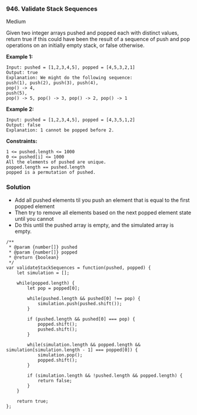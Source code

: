 ### 946. Validate Stack Sequences
Medium

Given two integer arrays pushed and popped each with distinct values, return true if this could have been the result of a sequence of push and pop operations on an initially empty stack, or false otherwise.
 

**Example 1:**
```
Input: pushed = [1,2,3,4,5], popped = [4,5,3,2,1]
Output: true
Explanation: We might do the following sequence:
push(1), push(2), push(3), push(4),
pop() -> 4,
push(5),
pop() -> 5, pop() -> 3, pop() -> 2, pop() -> 1
```

**Example 2:**
```
Input: pushed = [1,2,3,4,5], popped = [4,3,5,1,2]
Output: false
Explanation: 1 cannot be popped before 2.
``` 

**Constraints:**
```
1 <= pushed.length <= 1000
0 <= pushed[i] <= 1000
All the elements of pushed are unique.
popped.length == pushed.length
popped is a permutation of pushed.
```

### Solution
- Add all pushed elements til you push an element that is equal to the first popped element
- Then try to remove all elements based on the next popped element state until you cannot
- Do this until the pushed array is empty, and the simulated array is empty.
```
/**
 * @param {number[]} pushed
 * @param {number[]} popped
 * @return {boolean}
 */
var validateStackSequences = function(pushed, popped) {
    let simulation = [];
    
    while(popped.length) {
        let pop = popped[0];
        
        while(pushed.length && pushed[0] !== pop) {
            simulation.push(pushed.shift());
        }
        
        if (pushed.length && pushed[0] === pop) {
            popped.shift();
            pushed.shift();
        }
        
        while(simulation.length && popped.length && simulation[simulation.length - 1] === popped[0]) {
            simulation.pop();
            popped.shift();
        }
        
        if (simulation.length && !pushed.length && popped.length) {
            return false;
        }
    }
    
    return true;
};
```
